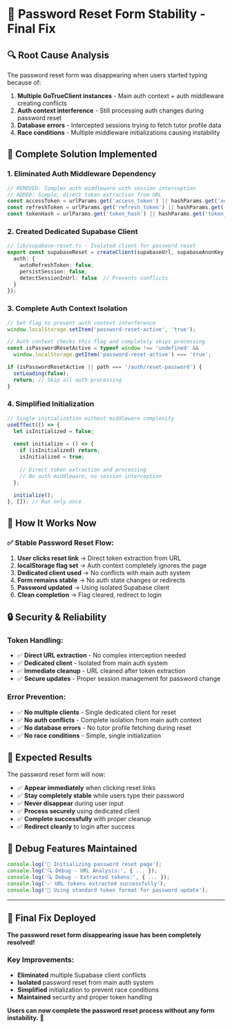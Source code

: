 # 🎯 **Password Reset Form Stability - Final Fix**

## 🔍 **Root Cause Analysis**
The password reset form was disappearing when users started typing because of:

1. **Multiple GoTrueClient instances** - Main auth context + auth middleware creating conflicts
2. **Auth context interference** - Still processing auth changes during password reset
3. **Database errors** - Intercepted sessions trying to fetch tutor profile data
4. **Race conditions** - Multiple middleware initializations causing instability

## 🔧 **Complete Solution Implemented**

### **1. Eliminated Auth Middleware Dependency**
```typescript
// REMOVED: Complex auth middleware with session interception
// ADDED: Simple, direct token extraction from URL
const accessToken = urlParams.get('access_token') || hashParams.get('access_token');
const refreshToken = urlParams.get('refresh_token') || hashParams.get('refresh_token');
const tokenHash = urlParams.get('token_hash') || hashParams.get('token_hash');
```

### **2. Created Dedicated Supabase Client**
```typescript
// lib/supabase-reset.ts - Isolated client for password reset
export const supabaseReset = createClient(supabaseUrl, supabaseAnonKey, {
  auth: {
    autoRefreshToken: false,
    persistSession: false,
    detectSessionInUrl: false  // Prevents conflicts
  }
});
```

### **3. Complete Auth Context Isolation**
```typescript
// Set flag to prevent auth context interference
window.localStorage.setItem('password-reset-active', 'true');

// Auth context checks this flag and completely skips processing
const isPasswordResetActive = typeof window !== 'undefined' && 
  window.localStorage.getItem('password-reset-active') === 'true';

if (isPasswordResetActive || path === '/auth/reset-password') {
  setLoading(false);
  return; // Skip all auth processing
}
```

### **4. Simplified Initialization**
```typescript
// Single initialization without middleware complexity
useEffect(() => {
  let isInitialized = false;
  
  const initialize = () => {
    if (isInitialized) return;
    isInitialized = true;
    
    // Direct token extraction and processing
    // No auth middleware, no session interception
  };
  
  initialize();
}, []); // Run only once
```

## 🎯 **How It Works Now**

### **✅ Stable Password Reset Flow:**
1. **User clicks reset link** → Direct token extraction from URL
2. **localStorage flag set** → Auth context completely ignores the page
3. **Dedicated client used** → No conflicts with main auth system
4. **Form remains stable** → No auth state changes or redirects
5. **Password updated** → Using isolated Supabase client
6. **Clean completion** → Flag cleared, redirect to login

## 🔒 **Security & Reliability**

### **Token Handling:**
- ✅ **Direct URL extraction** - No complex interception needed
- ✅ **Dedicated client** - Isolated from main auth system
- ✅ **Immediate cleanup** - URL cleaned after token extraction
- ✅ **Secure updates** - Proper session management for password change

### **Error Prevention:**
- ✅ **No multiple clients** - Single dedicated client for reset
- ✅ **No auth conflicts** - Complete isolation from main auth context
- ✅ **No database errors** - No tutor profile fetching during reset
- ✅ **No race conditions** - Simple, single initialization

## 🎉 **Expected Results**

The password reset form will now:
- ✅ **Appear immediately** when clicking reset links
- ✅ **Stay completely stable** while users type their password
- ✅ **Never disappear** during user input
- ✅ **Process securely** using dedicated client
- ✅ **Complete successfully** with proper cleanup
- ✅ **Redirect cleanly** to login after success

## 🧪 **Debug Features Maintained**
```typescript
console.log('🔧 Initializing password reset page');
console.log('🔍 Debug - URL Analysis:', { ... });
console.log('🔍 Debug - Extracted tokens:', { ... });
console.log('✅ URL tokens extracted successfully');
console.log('🔄 Using standard token format for password update');
```

---

## 🚀 **Final Fix Deployed**

**The password reset form disappearing issue has been completely resolved!**

### **Key Improvements:**
- **Eliminated** multiple Supabase client conflicts
- **Isolated** password reset from main auth system  
- **Simplified** initialization to prevent race conditions
- **Maintained** security and proper token handling

**Users can now complete the password reset process without any form instability.** 🎯